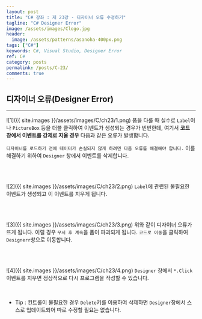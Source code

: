 ```yaml
---
layout: post
title: "C# 강좌 : 제 23강 - 디자이너 오류 수정하기"
tagline: "C# Designer Error"
image: /assets/images/Clogo.jpg
header:
  image: /assets/patterns/asanoha-400px.png
tags: ["C#"]
keywords: C#, Visual Studio, Designer Error
ref: C#
category: posts
permalink: /posts/C-23/
comments: true
---
```


## 디자이너 오류(Designer Error) ##
----------

![1]({{ site.images }}/assets/images/C/ch23/1.png)
폼을 다룰 때 실수로 `Label`이나 `PictureBox` 등을 더블 클릭하여 이벤트가 생성되는 경우가 빈번한데, 여기서 **코드 창에서 이벤트를 강제로 지울 경우** 다음과 같은 오류가 발생합니다.

`디자이너를 로드하기 전에 데이터가 손실되지 않게 하려면 다음 오류를 해결해야 합니다.` 이를 해결하기 위하여 `Designer` 창에서 이벤트를 삭제합니다.

<br>
<br>

![2]({{ site.images }}/assets/images/C/ch23/2.png)
`Label`에 관련된 불필요한 이벤트가 생성되고 이 이벤트를 지우게 됩니다.

<br>
<br>

![3]({{ site.images }}/assets/images/C/ch23/3.png)
위와 같이 디자이너 오류가 뜨게 됩니다. 이럴 경우 `무시 후 계속`을 폼이 파괴되게 됩니다.
`코드로 이동`을 클릭하여 `Designerr`창으로 이동합니다.

<br>
<br>

![4]({{ site.images }}/assets/images/C/ch23/4.png)
`Designer` 창에서 `*.Click` 이벤트를 지우면 정상적으로 다시 프로그램을 작성할 수 있습니다.

<br>

* Tip : 컨트롤이 불필요한 경우 `Delete`키를 이용하여 삭제하면 `Designer`창에서 스스로 업데이트되어 따로 수정할 필요는 없습니다.
